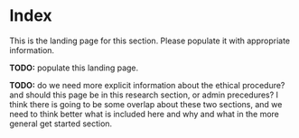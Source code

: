 # Index

This is the landing page for this section. Please populate it with appropriate information.

**TODO:** populate this landing page.

**TODO:** do we need more explicit information about the ethical procedure? and should this page be in this research section, or admin precedures? I think there is going to be some overlap about these two sections, and we need to think better what is included here and why and what in the more general get started section.

